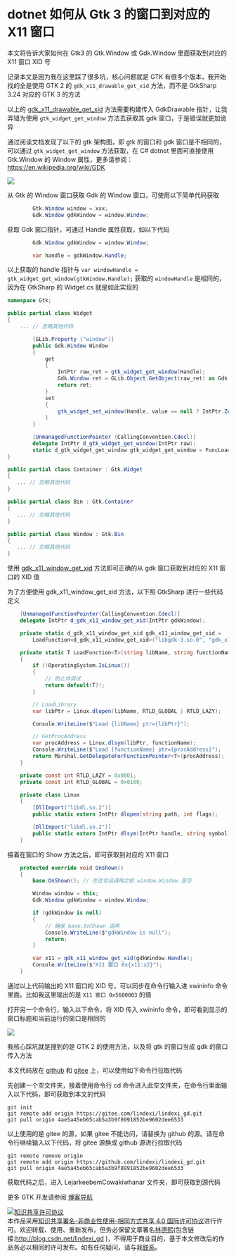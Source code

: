 
# dotnet 如何从 Gtk 3 的窗口到对应的 X11 窗口

本文将告诉大家如何在 Gtk3 的 Gtk.Window 或 Gdk.Window 里面获取到对应的 X11 窗口 XID 号

<!--more-->


<!-- 发布 -->
<!-- 博客 -->

记录本文是因为我在这里踩了很多坑，核心问题就是 GTK 有很多个版本，我开始找的全是使用 GTK 2 的 `gdk_x11_drawable_get_xid` 方法，而不是 GtkSharp 3.24 对应的 GTK 3 的方法

以上的 [gdk_x11_drawable_get_xid](https://www.manpagez.com/html/gdk2/gdk2-2.24.29/gdk2-X-Window-System-Interaction.php#gdk-x11-drawable-get-xid) 方法需要构建传入 GdkDrawable 指针，让我弄错为使用 `gtk_widget_get_window` 方法去获取其 gdk 窗口，于是错误就更加诡异

通过阅读文档发现了以下的 gtk 架构图，即 gtk 的窗口和 gdk 窗口是不相同的，可以通过 `gtk_widget_get_window` 方法获取，在 C# dotnet 里面可直接使用 Gtk.Window 的 Window 属性，更多请参阅：<https://en.wikipedia.org/wiki/GDK>

<!-- ![](image/dotnet 如何从 Gtk 3 的窗口到对应的 X11 窗口/dotnet 如何从 Gtk 3 的窗口到对应的 X11 窗口0.png) -->
![](http://image.acmx.xyz/lindexi%2F2024514155265066.jpg)

从 Gtk 的 Window 窗口获取 Gdk 的 Window 窗口，可使用以下简单代码获取

```csharp
        Gtk.Window window = xxx;
        Gdk.Window gdkWindow = window.Window;
```

获取 Gdk 窗口指针，可通过 Handle 属性获取，如以下代码

```csharp
        Gdk.Window gdkWindow = window.Window;

        var handle = gdkWindow.Handle;
```

以上获取的 handle 指针与 `var windowHandle = gtk_widget_get_window(gtkWindow.Handle);` 获取的 `windowHandle` 是相同的，因为在 GtkSharp 的 Widget.cs 就是如此实现的

```csharp
namespace Gtk;

public partial class Widget 
{
    ... // 忽略其他代码

		[GLib.Property ("window")]
		public Gdk.Window Window 
		{
			get  
			{
				IntPtr raw_ret = gtk_widget_get_window(Handle);
				Gdk.Window ret = GLib.Object.GetObject(raw_ret) as Gdk.Window;
				return ret;
			}
			set  
			{
				gtk_widget_set_window(Handle, value == null ? IntPtr.Zero : value.Handle);
			}
		}

		[UnmanagedFunctionPointer (CallingConvention.Cdecl)]
		delegate IntPtr d_gtk_widget_get_window(IntPtr raw);
		static d_gtk_widget_get_window gtk_widget_get_window = FuncLoader.LoadFunction<d_gtk_widget_get_window>(FuncLoader.GetProcAddress(GLibrary.Load(Library.Gtk), "gtk_widget_get_window"));
}

public partial class Container : Gtk.Widget
{
   ... // 忽略其他代码
}

public partial class Bin : Gtk.Container
{
   ... // 忽略其他代码
}

public partial class Window : Gtk.Bin
{
   ... // 忽略其他代码
}
```

使用 [gdk_x11_window_get_xid](https://docs.gtk.org/gdk3-x11/method.X11Window.get_xid.html) 方法即可正确的从 gdk 窗口获取到对应的 X11 窗口的 XID 值

为了方便使用 gdk_x11_window_get_xid 方法，以下照 GtkSharp 进行一些代码定义

```csharp
    [UnmanagedFunctionPointer(CallingConvention.Cdecl)]
    delegate IntPtr d_gdk_x11_window_get_xid(IntPtr gdkWindow);

    private static d_gdk_x11_window_get_xid gdk_x11_window_get_xid =
        LoadFunction<d_gdk_x11_window_get_xid>("libgdk-3.so.0", "gdk_x11_window_get_xid");

    private static T LoadFunction<T>(string libName, string functionName)
    {
        if (!OperatingSystem.IsLinux())
        {
            // 防止炸调试
            return default(T)!;
        }

        // LoadLibrary
        var libPtr = Linux.dlopen(libName, RTLD_GLOBAL | RTLD_LAZY);

        Console.WriteLine($"Load {libName} ptr={libPtr}");

        // GetProcAddress
        var procAddress = Linux.dlsym(libPtr, functionName);
        Console.WriteLine($"Load {functionName} ptr={procAddress}");
        return Marshal.GetDelegateForFunctionPointer<T>(procAddress);
    }

    private const int RTLD_LAZY = 0x0001;
    private const int RTLD_GLOBAL = 0x0100;

    private class Linux
    {
        [DllImport("libdl.so.2")]
        public static extern IntPtr dlopen(string path, int flags);

        [DllImport("libdl.so.2")]
        public static extern IntPtr dlsym(IntPtr handle, string symbol);
    }
```

接着在窗口的 Show 方法之后，即可获取到对应的 X11 窗口

```csharp
    protected override void OnShown()
    {
        base.OnShown(); // 在这句话调用之前 window.Window 是空

        Window window = this;
        Gdk.Window gdkWindow = window.Window;

        if (gdkWindow is null)
        {
            // 确保 base.OnShown 调用
            Console.WriteLine($"gdkWindow is null");
            return;
        }

        var x11 = gdk_x11_window_get_xid(gdkWindow.Handle);
        Console.WriteLine($"X11 窗口 0x{x11:x2}");
    }
```

通过以上代码输出的 X11 窗口的 XID 号，可以同步在命令行输入进 xwininfo 命令里面。比如我这里输出的是 `X11 窗口 0x5600003` 的值

打开另一个命令行，输入以下命令，将 XID 传入 xwininfo 命令，即可看到显示的窗口标题和当前运行的窗口是相同的

<!-- ![](image/dotnet 如何从 Gtk 3 的窗口到对应的 X11 窗口/dotnet 如何从 Gtk 3 的窗口到对应的 X11 窗口1.png) -->
![](http://image.acmx.xyz/lindexi%2F2024514151948599.jpg)

我核心踩坑就是搜到的是 GTK 2 的使用方法，以及将 gtk 的窗口当成 gdk 的窗口传入方法

本文代码放在 [github](https://github.com/lindexi/lindexi_gd/tree/4ae5a45eb65cab5a3b9f8991852be9602dee6533/LejarkeebemCowakiwhanar) 和 [gitee](https://gitee.com/lindexi/lindexi_gd/tree/4ae5a45eb65cab5a3b9f8991852be9602dee6533/LejarkeebemCowakiwhanar) 上，可以使用如下命令行拉取代码

先创建一个空文件夹，接着使用命令行 cd 命令进入此空文件夹，在命令行里面输入以下代码，即可获取到本文的代码

```
git init
git remote add origin https://gitee.com/lindexi/lindexi_gd.git
git pull origin 4ae5a45eb65cab5a3b9f8991852be9602dee6533
```

以上使用的是 gitee 的源，如果 gitee 不能访问，请替换为 github 的源。请在命令行继续输入以下代码，将 gitee 源换成 github 源进行拉取代码

```
git remote remove origin
git remote add origin https://github.com/lindexi/lindexi_gd.git
git pull origin 4ae5a45eb65cab5a3b9f8991852be9602dee6533
```

获取代码之后，进入 LejarkeebemCowakiwhanar 文件夹，即可获取到源代码

更多 GTK 开发请参阅 [博客导航](https://blog.lindexi.com/post/%E5%8D%9A%E5%AE%A2%E5%AF%BC%E8%88%AA.html )




<a rel="license" href="http://creativecommons.org/licenses/by-nc-sa/4.0/"><img alt="知识共享许可协议" style="border-width:0" src="https://licensebuttons.net/l/by-nc-sa/4.0/88x31.png" /></a><br />本作品采用<a rel="license" href="http://creativecommons.org/licenses/by-nc-sa/4.0/">知识共享署名-非商业性使用-相同方式共享 4.0 国际许可协议</a>进行许可。欢迎转载、使用、重新发布，但务必保留文章署名[林德熙](http://blog.csdn.net/lindexi_gd)(包含链接:http://blog.csdn.net/lindexi_gd )，不得用于商业目的，基于本文修改后的作品务必以相同的许可发布。如有任何疑问，请与我[联系](mailto:lindexi_gd@163.com)。